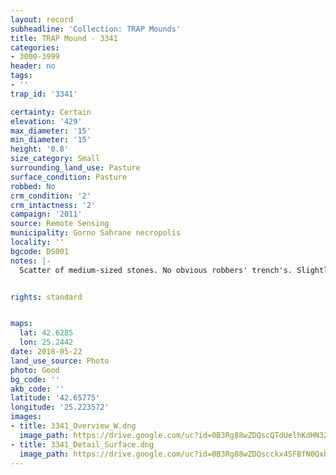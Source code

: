 ```yaml
---
layout: record
subheadline: 'Collection: TRAP Mounds'
title: TRAP Mound - 3341
categories:
- 3000-3999
header: no
tags:
- ''
trap_id: '3341'

certainty: Certain
elevation: '429'
max_diameter: '15'
min_diameter: '15'
height: '0.8'
size_category: Small
surrounding_land_use: Pasture
surface_condition: Pasture
robbed: No
crm_condition: '2'
crm_intactness: '2'
campaign: '2011'
source: Remote Sensing
municipality: Gorno Sahrane necropolis
locality: ''
bgcode: DS001
notes: |-
  Scatter of medium-sized stones. No obvious robbers' trench's. Slightly taprs off on north side.


rights: standard


maps:
  lat: 42.6285
  lon: 25.2442
date: 2018-05-22
land_use_source: Photo
photo: Good
bg_code: ''
akb_code: ''
latitude: '42.65775'
longitude: '25.223572'
images:
- title: 3341_Overview_W.dng
  image_path: https://drive.google.com/uc?id=0B3Rg88wZDQscQTdUelhKdHN3ZW8
- title: 3341_Detail_Surface.dng
  image_path: https://drive.google.com/uc?id=0B3Rg88wZDQscckx4SFBfN0Qxbk0
---
```

